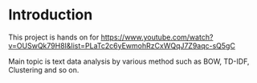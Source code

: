 # Introduction

This project is hands on for https://www.youtube.com/watch?v=OUSwQk79H8I&list=PLaTc2c6yEwmohRzCxWQqJ7Z9aqc-sQ5gC

Main topic is text data analysis by various method such as BOW, TD-IDF, Clustering and so on.
